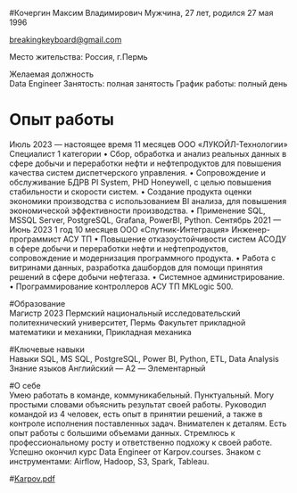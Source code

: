 #Кочергин Максим Владимирович
Мужчина, 27 лет, родился 27 мая 1996

breakingkeyboard@gmail.com

Место жительства: Россия, г.Пермь

Желаемая должность	
Data Engineer
Занятость: полная занятость График работы: полный день

# Опыт работы 	
Июль 2023 — настоящее время 11 месяцев	ООО «ЛУКОЙЛ-Технологии»
Специалист 1 категории
•	Сбор, обработка и анализ реальных данных в сфере добычи и переработки нефти и нефтепродуктов для повышения качества систем диспетчерского управления.
•	Сопровождение и обслуживание БДРВ PI System, PHD Honeywell, с целью повышения стабильности и скорости систем.
•	Создание продукта оценки экономики производства с использованием BI анализа, для повышения экономической эффективности производства.
•	Применение SQL, MSSQL Server, PostgreSQL, Grafana, PowerBI, Python.
Сентябрь 2021 —
Июнь 2023
1 год 10 месяцев	ООО «Спутник-Интеграция»
Инженер-программист АСУ ТП
•	Повышение отказоустойчивости систем АСОДУ в сфере добычи и переработки нефти и нефтепродуктов, сопровождение и модернизация программного продукта.
•	Работа с витринами данных, разработка дашбордов для помощи принятия решений в сфере добычи нефтегаза.
•	Системное администрирование.
•	Программирование контроллеров АСУ ТП MKLogic 500.

#Образование		
Магистр
2023	Пермский национальный исследовательский политехнический университет, Пермь
Факультет прикладной математики и механики, Прикладная механика

#Ключевые навыки	
Навыки	SQL, MS SQL, PostgreSQL, Power BI, Python, ETL, Data Analysis
Знание языков	Английский — A2 — Элементарный

#О себе		
Умею работать в команде, коммуникабельный. Пунктуальный. Могу простыми словами объяснить результат своей работы. Руководил командой из 4 человек, есть опыт в принятии решений, а также в контроле исполнения поставленных задач. Внимателен к деталям. Есть опыт работы с большими объемами данных. Стремлюсь к профессиональному росту и ответственно подхожу к своей работе.
Успешно окончил курс Data Engineer от Karpov.courses. Знаком с инструментами: Airflow, Hadoop, S3, Spark, Tableau.

#[Karpov.pdf](https://github.com/user-attachments/files/15904060/Karpov.pdf)
